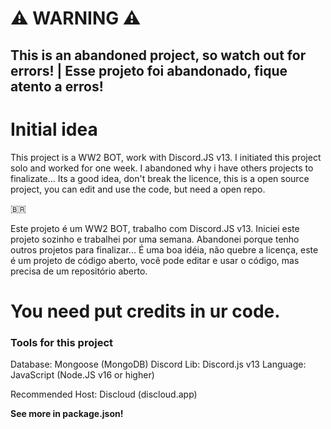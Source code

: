 # ⚠️ WARNING ⚠️
## This is an abandoned project, so watch out for errors! | Esse projeto foi abandonado, fique atento a erros!

# Initial idea

This project is a WW2 BOT, work with Discord.JS v13. I initiated this project solo and worked for one week. I abandoned why i have others projects to finalizate... Its a good idea, don't break the licence, this is a open source project, you can edit and use the code, but need a open repo.

🇧🇷

Este projeto é um WW2 BOT, trabalho com Discord.JS v13. Iniciei este projeto sozinho e trabalhei por uma semana. Abandonei porque tenho outros projetos para finalizar... É uma boa idéia, não quebre a licença, este é um projeto de código aberto, você pode editar e usar o código, mas precisa de um repositório aberto.


# You need put credits in ur code.


### Tools for this project

Database: Mongoose (MongoDB)
Discord Lib: Discord.js v13
Language: JavaScript (Node.JS v16 or higher)

Recommended Host: Discloud (discloud.app)

**See more in package.json!**
